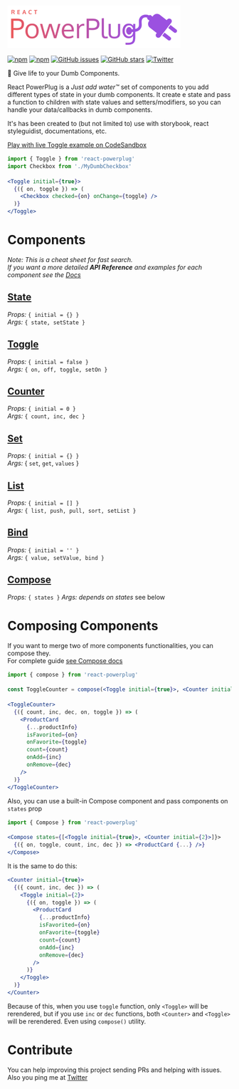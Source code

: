 ![react-powerplug](./logo.png)

[![npm](https://img.shields.io/npm/v/react-powerplug.svg?style=flat-square)](https://www.npmjs.com/package/react-powerplug)
[![npm](https://img.shields.io/npm/dt/react-powerplug.svg?style=flat-square)](https://www.npmjs.com/package/react-powerplug)
[![GitHub issues](https://img.shields.io/github/issues/renatorib/react-powerplug.svg?style=flat-square)](https://github.com/renatorib/react-powerplug/issues)
[![GitHub stars](https://img.shields.io/github/stars/renatorib/react-powerplug.svg?style=flat-square)](https://github.com/renatorib/react-powerplug/stargazers)
[![Twitter](https://img.shields.io/twitter/url/https/github.com/renatorib/react-powerplug.svg?style=social&style=flat-square)](https://twitter.com/intent/tweet?url=https://github.com/renatorib/react-powerplug)

:electric_plug: Give life to your Dumb Components.  

React PowerPlug is a *Just add water™* set of components to you add different types of state in your dumb components. It create e state and pass a function to children with state values and setters/modifiers, so you can handle your data/callbacks in dumb components.

It's has been created to (but not limited to) use with storybook, react styleguidist, documentations, etc.

[Play with live Toggle example on CodeSandbox](https://codesandbox.io/s/jp890p2x7w)

```jsx
import { Toggle } from 'react-powerplug'
import Checkbox from './MyDumbCheckbox'

<Toggle initial={true}>
  {({ on, toggle }) => (
    <Checkbox checked={on} onChange={toggle} />
  )}
</Toggle>
```

# Components

*Note: This is a cheat sheet for fast search.*  
*If you want a more detailed **API Reference** and examples for each component see the [Docs](docs/README.md)*

## [State](docs/componentes/State.md)
*Props:* `{ initial = {} }`  
*Args:* `{ state, setState }`

## [Toggle](docs/componentes/Toggle.md)
*Props:* `{ initial = false }`  
*Args:* `{ on, off, toggle, setOn }`

## [Counter](docs/componentes/Counter.md)
*Props:* `{ initial = 0 }`  
*Args:* `{ count, inc, dec }`

## [Set](docs/componentes/Set.md)
*Props:* `{ initial = {} }`  
*Args:* { `set`, `get`, `values` }

## [List](docs/componentes/List.md)
*Props:* `{ initial = [] }`  
*Args:* `{ list, push, pull, sort, setList }`

## [Bind](docs/componentes/Bind.md)
*Props:* `{ initial = '' }`  
*Args:* `{ value, setValue, bind }`   

## [Compose](docs/componentes/Compose.md)
*Props:* `{ states }`
*Args:* *depends on states* see below


# Composing Components

If you want to merge two of more components functionalities, you can compose they.  
For complete guide [see Compose docs](docs/components/Compose.md)

```jsx
import { compose } from 'react-powerplug'

const ToggleCounter = compose(<Toggle initial={true}>, <Counter initial={2}>)

<ToggleCounter>
  {({ count, inc, dec, on, toggle }) => (
    <ProductCard
      {...productInfo}
      isFavorited={on}
      onFavorite={toggle}
      count={count}
      onAdd={inc}
      onRemove={dec}
    />
  )}
</ToggleCounter>
``` 

Also, you can use a built-in Compose component and pass components on `states` prop

```jsx
import { Compose } from 'react-powerplug'

<Compose states={[<Toggle initial={true}>, <Counter initial={2}>]}>
  {({ on, toggle, count, inc, dec }) => <ProductCard {...} />}
</Compose>
``` 

It is the same to do this:

```jsx
<Counter initial={true}>
  {({ count, inc, dec }) => (
    <Toggle initial={2}>
      {({ on, toggle }) => (
        <ProductCard
          {...productInfo}
          isFavorited={on}
          onFavorite={toggle}
          count={count}
          onAdd={inc}
          onRemove={dec}
        />
      )}
    </Toggle>
  )}
</Counter>
```

Because of this, when you use `toggle` function, only `<Toggle>` will be rerendered, but if you use `inc` or `dec` functions, both `<Counter>` and `<Toggle>` will be rerendered. Even using `compose()` utility.

# Contribute

You can help improving this project sending PRs and helping with issues.
Also you ping me at [Twitter](http://twitter.com/renatorib_)
